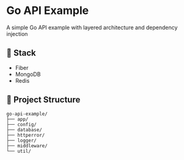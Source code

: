 # Go API Example

A simple Go API example with layered architecture and dependency injection

## 🚀 Stack

- Fiber
- MongoDB
- Redis

## 📂 Project Structure

```
go-api-example/
├── app/
├── config/
├── database/
├── httperror/
├── logger/
├── middleware/
└── util/
```

